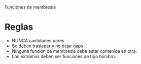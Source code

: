 Funciones de membresía

# Reglas
* NUNCA cantidades pares.
* Se deben traslapar y no dejar gaps
* Ninguna función de membresía debe estar contenida en otra.
* Los extremos deben ser funciones de tipo hombro.
